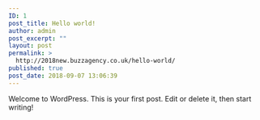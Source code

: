 ```yaml
---
ID: 1
post_title: Hello world!
author: admin
post_excerpt: ""
layout: post
permalink: >
  http://2018new.buzzagency.co.uk/hello-world/
published: true
post_date: 2018-09-07 13:06:39
---
```

Welcome to WordPress. This is your first post. Edit or delete it, then start writing!